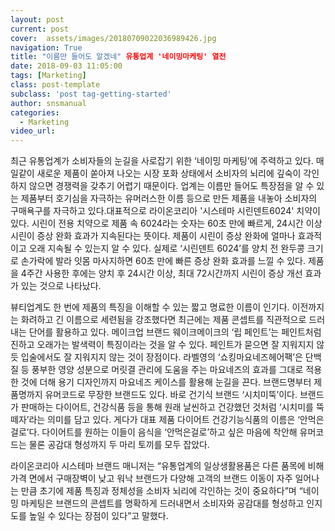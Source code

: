 ```yaml
---
layout: post
current: post
cover:  assets/images/20180709022036989426.jpg
navigation: True
title: "이름만 들어도 알겠네" 유통업계 '네이밍마케팅' 열전
date: 2018-09-03 11:05:00
tags: [Marketing]
class: post-template
subclass: 'post tag-getting-started'
author: snsmanual
categories:
  - Marketing
video_url: 
---
```


최근 유통업계가 소비자들의 눈길을 사로잡기 위한 ‘네이밍 마케팅’에 주력하고 있다. 
매일같이 새로운 제품이 쏟아져 나오는 시장 포화 상태에서 소비자의 뇌리에 깊숙이 각인하지 않으면 경쟁력을 갖추기 어렵기 때문이다. 
업계는 이름만 들어도 특장점을 알 수 있는 제품부터 호기심을 자극하는 유머러스한 이름 등으로 만든 제품을 내놓아 소비자의 구매욕구를 자극하고 있다.대표적으로 라이온코리아 '시스테마 시린덴트6024' 치약이 있다. 
시린이 전용 치약으로 제품 속 6024라는 숫자는 60초 만에 빠르게, 24시간 이상 시린이 증상 완화 효과가 지속된다는 뜻이다. 제품이 시린이 증상 완화에 얼마나 효과적이고 오래 지속될 수 있는지 알 수 있다. 실제로 ‘시린덴트 6024’를 양치 전 완두콩 크기로 손가락에 발라 잇몸 마사지하면 60초 만에 빠른 증상 완화 효과를 느낄 수 있다. 
제품을 4주간 사용한 후에는 양치 후 24시간 이상, 최대 72시간까지 시린이 증상 개선 효과가 있는 것으로 나타났다.

뷰티업계도 한 번에 제품의 특징을 이해할 수 있는 짧고 명료한 이름이 인기다. 
이전까지는 화려하고 긴 이름으로 세련됨을 강조했다면 최근에는 제품 콘셉트를 직관적으로 드러내는 단어를 활용하고 있다. 메이크업 브랜드 웨이크메이크의 ‘립 페인트’는 페인트처럼 진하고 오래가는 
발색력이 특징이라는 것을 알 수 있다. 
페인트가 묻으면 잘 지워지지 않듯 입술에서도 잘 지워지지 않는 것이 장점이다. 
라벨영의 ‘쇼킹마요네즈헤어팩’은 단백질 등 풍부한 영양 성분으로 머릿결 관리에 도움을 주는 마요네즈의 효과를 그대로 적용한 것에 더해 용기 디자인까지 마요네즈 케이스를 활용해 눈길을 끈다.
브랜드명부터 제품명까지 유머코드로 무장한 브랜드도 있다. 
바로 건기식 브랜드 ‘시치미뚝’이다. 브랜드가 판매하는 다이어트, 건강식품 등을 통해 원래 날씬하고 건강했던 것처럼 ‘시치미를 뚝 떼자’라는 의미를 담고 있다. 
게다가 대표 제품 다이어트 건강기능식품의 이름은 ‘안먹은걸로’다. 다이어트를 원하는 이들이 음식을 ‘안먹은걸로’하고 싶은 마음에 착안해 유머코드는 물론 공감대 형성까지 두 마리 토끼를 모두 잡았다.  

라이온코리아 시스테마 브랜드 매니저는 “유통업계의 일상생활용품은 다른 품목에 비해 가격 면에서 구매장벽이 낮고 워낙 브랜드가 다양해 고객의 브랜드 이동이 자주 일어나는 만큼 초기에 제품 특징과 정체성을 소비자 뇌리에 각인하는 것이 중요하다”며 “네이밍 마케팅은 브랜드의 콘셉트를 명확하게 드러내면서 소비자와 공감대를 형성하고 인지도를 높일 수 있다는 장점이 있다”고 말했다.